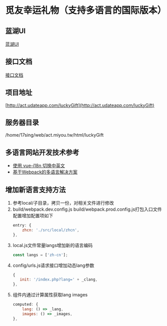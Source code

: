 # 觅友幸运礼物（支持多语言的国际版本）

## 蓝湖UI
[蓝湖UI](https://lanhuapp.com/web/#/item/project/board?pid=7a25188f-6025-4070-ac52-7f774e2ceb2e)

## 接口文档
[接口文档](http://t.act.udateapp.com/index.php?touid=106970&action=gift.rebackGiftRank&lang=zh-HK&token=NLtFEok8cromSPyuXXHMGO0j36nl3n9sf_Dmst6ULhg0mWYBndrKmrPTXxKP2Ta0NsjUkNOKl1v7P024MI9CQjFAuAWRiqCgV92Eg_vfsUiAaqOarh-CX31q97wHHayz)

## 项目地址
[http://act.udateapp.com/luckyGift](http://act.udateapp.com/luckyGift)

## 服务器目录
/home/17sing/web/act.miyou.tw/html/luckyGift


## 多语言网站开发技术参考
* [使用 vue-i18n 切换中英文](https://www.cnblogs.com/rogerwu/p/7744476.html)
* [基于Webpack的多语言解决方案](https://zhuanlan.zhihu.com/p/25590588)

## 增加新语言支持方法
 1. 参考local/子目录，拷贝一份，对相关文件进行修改
 2. build/webpack.dev.config.js build/webpack.prod.config.js打包入口文件配置增加配置项如下
    ```javascript
    entry: {
        zhcn: './src/local/zhcn',
    },
    ```
 3. local.js文件常量langs增加新的语言编码
    ```javascript
    const langs = ['zh-cn'];
    ```
 4. config/urls.js请求接口增加动态lang参数
    ```javascript
    {
       init: '/index.php?lang=' + _clang,
    },
    ```
 5. 组件内通过计算属性获取lang images
    ```javascript
    computed: {
        lang: () => _lang,
        images: () => _images,
    },
    ```